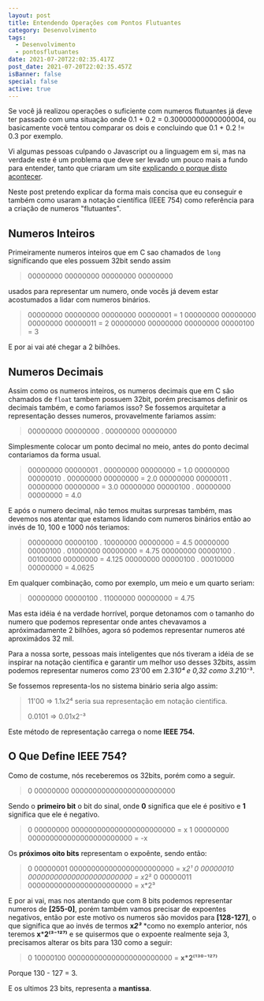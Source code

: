 ```yaml
---
layout: post
title: Entendendo Operações com Pontos Flutuantes
category: Desenvolvimento
tags:
  - Desenvolvimento
  - pontosflutuantes
date: 2021-07-20T22:02:35.417Z
post_date: 2021-07-20T22:02:35.457Z
isBanner: false
special: false
active: true
---
```

Se você já realizou operações o suficiente com numeros flutuantes já deve ter passado com uma situação onde 0.1 + 0.2 = 0.30000000000000004, ou basicamente você tentou comparar os dois e concluindo que 0.1 + 0.2 != 0.3 por exemplo. 

Vi algumas pessoas culpando o Javascript ou a linguagem em si, mas na verdade este é um problema que deve ser levado um pouco mais a fundo para entender, tanto que criaram um site [explicando o porque disto acontecer](https://0.30000000000000004.com/).

Neste post pretendo explicar da forma mais concisa que eu conseguir e também como usaram a notação científica (IEEE 754) como referência para a criação de numeros "flutuantes".

## Numeros Inteiros

Primeiramente numeros inteiros que em C sao chamados de `long` significando que eles possuem 32bit sendo assim

> 00000000 00000000 00000000 00000000

usados para representar um numero, onde vocês já devem estar acostumados a lidar com numeros binários.

> 00000000 00000000 00000000 00000001 = 1
> 00000000 00000000 00000000 00000011 = 2
> 00000000 00000000 00000000 00000100 = 3

E por ai vai até chegar a 2 bilhões.

## Numeros Decimais

Assim como os numeros inteiros, os numeros decimais que em C são chamados de `float` tambem possuem 32bit, porém precisamos definir os decimais também, e como fariamos isso? Se fossemos arquitetar a representação desses numeros, provavelmente fariamos assim:

> 00000000 00000000 . 00000000 00000000

Simplesmente colocar um ponto decimal no meio, antes do ponto decimal contariamos da forma usual.

> 00000000 00000001 . 00000000 00000000 = 1.0
> 00000000 00000010 . 00000000 00000000 = 2.0
> 00000000 00000011 . 00000000 00000000 = 3.0
> 00000000 00000100 . 00000000 00000000 = 4.0

E após o numero decimal, não temos muitas surpresas também, mas devemos nos atentar que estamos lidando com numeros binários então ao invés de 10, 100 e 1000 nós teriamos:

> 00000000 00000100 . 10000000 00000000 = 4.5
> 00000000 00000100 . 01000000 00000000 = 4.75
> 00000000 00000100 . 00100000 00000000 = 4.125
> 00000000 00000100 . 00010000 00000000 = 4.0625

Em qualquer combinação, como por exemplo, um meio e um quarto seriam:

> 00000000 00000100 . 11000000 00000000 = 4.75

Mas esta idéia é na verdade horrível, porque detonamos com o tamanho do numero que podemos representar onde antes chevavamos a apróximadamente 2 bilhões, agora só podemos representar numeros até aproximádos 32 mil.

Para a nossa sorte, pessoas mais inteligentes que nós tiveram a idéia de se inspirar na notação científica e garantir um melhor uso desses 32bits, assim podemos representar numeros como 23'00 em 2.3*10⁴ e 0,32 como 3.2*10⁻³.

Se fossemos representa-los no sistema binário seria algo assim:

> 11'00 => 1.1x2⁴ seria sua representação em notação cientifica.
>
> 0.0101 => 0.01x2⁻³

Este método de representação carrega o nome **IEEE 754.**

## O Que Define IEEE 754?

Como de costume, nós receberemos os 32bits, porém como a seguir.

> 0 00000000 000000000000000000000000

Sendo o **primeiro bit** o bit do sinal, onde **0** significa que ele é positivo e **1** significa que ele é negativo.

> 0 00000000 000000000000000000000000 = x
> 1 00000000 000000000000000000000000 = -x

Os **próximos oito bits** representam o expoênte, sendo então:

> 0 00000001 000000000000000000000000 = x*2¹
> 0 00000010 000000000000000000000000 = x*2²
> 0 00000011 000000000000000000000000 = x*2³

E por ai vai, mas nos atentando que com 8 bits podemos representar numeros de **\[255-0]**, porém também vamos precisar de expoentes negativos, então por este motivo os numeros são movidos para **\[128-127]**, o que significa que ao invés de termos **x*2³*** *como no exemplo anterior, nós teremos **x*****2⁽³⁻¹²⁷⁾** e se quisermos que o expoente realmente seja 3, precisamos alterar os bits para 130 como a seguir:

> 0 10000100 000000000000000000000000 = **x*2⁽¹³⁰⁻¹²⁷⁾**

Porque 130 - 127 = 3.

E os ultimos 23 bits, representa a **mantissa**.